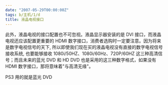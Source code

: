 ```yaml
---
date: "2007-05-29T00:00:00Z"
tags: b/主机/1/d
title: 液晶电视接口
---
```


此外，液晶电视的接口配置也不可忽视。液晶显示器安装的是 DVI 接口，而液晶电视还应该配置更重要的 HDMI 数字接口，消费者选购时一定要注意。因为将来是数字电视信号的天下, 所以即使我们现在买的液晶电视没有直接的数字电视信号接收系统, 也要能够接收 1080i/50HZ、1080i/60Hz、720P/60HZ 这三种高清信号；而且未来的蓝光 DVD 和 HD DVD 也是采用的这三种数字格式，如果没有 HDMI 数字接口，那将意味着"与高清无缘"。

PS3 用的就是蓝光 DVD
